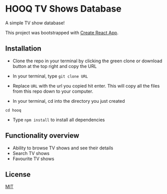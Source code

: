 # HOOQ TV Shows Database

A simple TV show database!

This project was bootstrapped with [Create React App](https://github.com/facebook/create-react-app).

## Installation

* Clone the repo in your terminal by clicking the green clone or download button at the top right and copy the URL

* In your terminal, type ```git clone URL```

* Replace ```URL``` with the url you copied
hit enter. This will copy all the files from this repo down to your computer.

* In your terminal, cd into the directory you just created

 ```cd hooq```

* Type ```npm install``` to install all dependencies

## Functionality overview

* Ability to browse TV shows and see their details
* Search TV shows
* Favourite TV shows

## License
[MIT](https://choosealicense.com/licenses/mit/)
